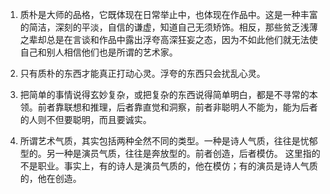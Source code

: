 1. 质朴是大师的品格，它既体现在日常举止中，也体现在作品中。这是一种丰富的简洁，深刻的平淡，自信的谦虚，知道自己无须矫饰。相反，那些贫乏浅薄之辈却总是在言谈和作品中露出浮夸高深狂妄之态，因为不如此他们就无法使自己和别人相信他们也是所谓的艺术家。

2. 只有质朴的东西才能真正打动心灵。浮夸的东西只会扰乱心灵。

3. 把简单的事情说得玄妙复杂，或把复杂的东西说得简单明白，都是不寻常的本领。前者靠联想和推理，后者靠直觉和洞察，前者非聪明人不能为，能为后者的人则不但要聪明，而且要诚实。

4. 所谓艺术气质，其实包括两种全然不同的类型。一种是诗人气质，往往是忧郁型的。另一种是演员气质，往往是奔放型的。前者创造，后者模仿。
   这里指的不是职业。事实上，有的诗人是演员气质的，他在模仿；有的演员是诗人气质的，他在创造。
